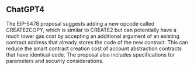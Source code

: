 ## ChatGPT4

The EIP-5478 proposal suggests adding a new opcode called CREATE2COPY, which is similar to CREATE2 but can potentially have a much lower gas cost by accepting an additional argument of an existing contract address that already stores the code of the new contract. This can reduce the smart contract creation cost of account abstraction contracts that have identical code. The proposal also includes specifications for parameters and security considerations.
